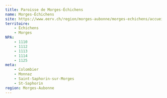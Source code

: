 ```yaml
---
title: Paroisse de Morges-Échichens
name: Morges-Échichens
site: https://www.eerv.ch/region/morges-aubonne/morges-echichens/accueil
territoire:
    - Échichens
    - Morges
NPA:
    - 1110
    - 1112
    - 1113
    - 1114
    - 1125
meta:
    - Colombier
    - Monnaz
    - Saint-Saphorin-sur-Morges
    - St-Saphorin
region: Morges-Aubonne
---
```

